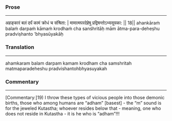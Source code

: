 ### Prose 
 --- 
अहङ्कारं बलं दर्पं कामं क्रोधं च संश्रिता: |
मामात्मपरदेहेषु प्रद्विषन्तोऽभ्यसूयका: || 18||
ahankāraṁ balaṁ darpaṁ kāmaṁ krodhaṁ cha sanśhritāḥ
mām ātma-para-deheṣhu pradviṣhanto ’bhyasūyakāḥ

### Translation 
 --- 
ahamkaram balam darpam kamam krodham cha samshritah matmaparadeheshu pradvishantohbhyasuyakah

### Commentary 
 --- 
[Commentary:]19) I throw these types of vicious people into those demonic births, those who among humans are “adham” [basest] - the “m” sound is for the jeweled Kutastha; whoever resides below that - meaning, one who does not reside in Kutastha - it is he who is “adham”!!!